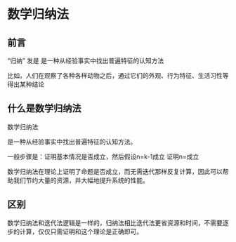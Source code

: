 #  数学归纳法



## 前言



“归纳” 发是 是一种从经验事实中找出普遍特征的认知方法

比如，人们在观察了各种各样动物之后，通过它们的外观、行为特征、生活习性等得出某种结论



## 什么是数学归纳法



数学归纳法

是一种从经验事实中找出普遍特征的认知方法。

一般步骤是：证明基本情况是否成立，然后假设n=k-1成立 证明n=成立



数学归纳法在理论上证明了命题是否成立，而无需迭代那样反复计算，因此可以帮助我们节约大量的资源，并大幅地提升系统的性能。





## 区别

数学归纳法和迭代法逻辑是一样的，归纳法相比迭代法更省资源和时间，不需要逐步的计算，仅仅只需证明和这个理论是正确即可。











